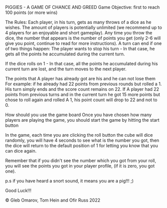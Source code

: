 PIGGIES - A GAME OF CHANCE AND GREED
Game Objective: first to reach 100 points (or more wins)

The Rules: Each player, in his turn, gets as many throws of a dice as he wishes. The amount of players is potentially unlimited (we recommend up to 4 players for an enjoyable and short gameplay). Any time you throw the dice, the number that appears is the number of points you get (only 2-6 will give you point, continue to read for more instructions). A turn can end if one of two things happen: The player wants to stop his turn - In that case, he gets all the points he accumulated during the current turn.

If the dice rolls on 1 - In that case, all the points he accumulated during his current turn are lost, and the turn moves to the next player.

The points that A player has already got are his and he can not lose them For example: if he already had 22 points from previous rounds but rolled a 1. His turn simply ends and the score count remains on 22. If A player had 22 points from previous turns and in the current turn he got 15 more points but chose to roll again and rolled A 1, his point count will drop to 22 and not to 0.

How should you use the game board
Once you have chosen how many players are playing the game, you should start the game by hitting the start button

In the game, each time you are clicking the roll button the cube will dice randomly, you will have 4 seconds to see what is the number you got, then the dice will return to the default position of 1 for letting you know that you can dice again.

Remember that if you didn't see the number which you got from your roll, you will see the points you got in your player profile, (if it is zero, you got one).

p.s if you have heard a snort sound, it means you are a pig!!! ;)

Good Luck!!!

© Gleb Omarov, Tom Hein and Ofir Russ 2022

